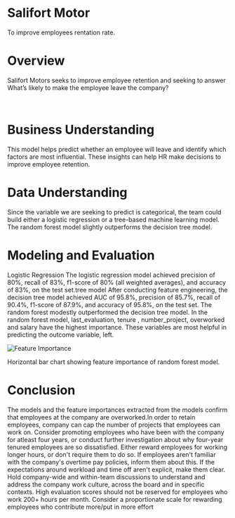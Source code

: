 # Salifort Motor
To improve employees rentation rate.

# Overview 
Salifort Motors seeks to improve employee retention and seeking to answer What’s likely to make the employee leave the company?

​
# Business Understanding 
This model helps predict whether an employee will leave and identify which factors are most influential. 
These insights can help HR make decisions to improve employee retention.

# Data Understanding
Since the variable we are seeking to predict is categorical, the team could build either a logistic regression or a tree-based machine learning model.
The random forest model slightly outperforms the decision tree model.
 

# Modeling and Evaluation 
Logistic Regression The logistic regression model achieved precision of 80%, recall of 83%, f1-score of 80% (all weighted averages), and accuracy of 83%, on the test set.tree model After conducting feature engineering, the decision tree model achieved AUC of 95.8%, precision of 85.7%, recall of 90.4%, f1-score of 87.9%, and accuracy of 95.8%, on the test set. The random forest modestly outperformed the decision tree model. In the random forest model, last_evaluation, tenure , number_project, overworked and salary have the highest importance. These variables are most helpful in predicting the outcome variable, left.

![Feature Importance](https://github.com/Khuangyang/Salifort-Motor/blob/main/salifort_rf2_importance.png)

Horizontal bar chart showing feature importance of random forest model.

# Conclusion
The models and the feature importances extracted from the models confirm that employees at the company are overworked.In order to retain employees, company can cap the number of projects that employees can work on. Consider promoting employees who have been with the company for atleast four years, or conduct further investigation about why four-year tenured employees are so dissatisfied. Either reward employees for working longer hours, or don't require them to do so. If employees aren't familiar with the company's overtime pay policies, inform them about this. If the expectations around workload and time off aren't explicit, make them clear. Hold company-wide and within-team discussions to understand and address the company work culture, across the board and in specific contexts. High evaluation scores should not be reserved for employees who work 200+ hours per month. Consider a proportionate scale for rewarding employees who contribute more/put in more effort
